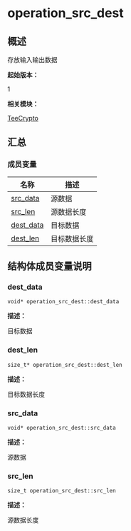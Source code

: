 # operation_src_dest


## 概述

存放输入输出数据

**起始版本：**

1

**相关模块：**

[TeeCrypto](_tee_crypto.md)


## 汇总


### 成员变量

| 名称 | 描述 | 
| -------- | -------- |
| [src_data](#src_data) | 源数据 | 
| [src_len](#src_len) | 源数据长度 | 
| [dest_data](#dest_data) | 目标数据 | 
| [dest_len](#dest_len) | 目标数据长度 | 


## 结构体成员变量说明


### dest_data

```
void* operation_src_dest::dest_data
```

**描述：**

目标数据


### dest_len

```
size_t* operation_src_dest::dest_len
```

**描述：**

目标数据长度


### src_data

```
void* operation_src_dest::src_data
```

**描述：**

源数据


### src_len

```
size_t operation_src_dest::src_len
```

**描述：**

源数据长度
